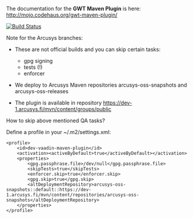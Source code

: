 The documentation for the **GWT Maven Plugin** is here: http://mojo.codehaus.org/gwt-maven-plugin/

[![Build Status](https://buildhive.cloudbees.com/job/gwt-maven-plugin/job/gwt-maven-plugin/badge/icon)](https://buildhive.cloudbees.com/job/gwt-maven-plugin/job/gwt-maven-plugin/)

Note for the Arcusys branches:
 - These are not official builds and you can skip certain tasks:
   - gpg signing
   - tests (!)
   - enforcer
 - We deploy to Arcusys Maven repositories arcusys-oss-snapshots and arcusys-oss-releases

 - The plugin is available in repository
   https://dev-1.arcusys.fi/mvn/content/groups/public

How to skip above mentioned QA tasks? 
  
Define a profile in your ~/.m2/settings.xml:
  
	<profile>
		<id>dev-vaadin-maven-plugin</id>
		<activation><activeByDefault>true</activeByDefault></activation>
		<properties>
			<gpg.passphrase.file>/dev/null</gpg.passphrase.file>
			<skipTests>true</skipTests>
			<enforcer.skip>true</enforcer.skip>
			<gpg.skip>true</gpg.skip>
			<altDeploymentRepository>arcusys-oss-snapshots::default::https://dev-1.arcusys.fi/mvn/content/repositories/arcusys-oss-snapshots</altDeploymentRepository>
		</properties>
	</profile>
